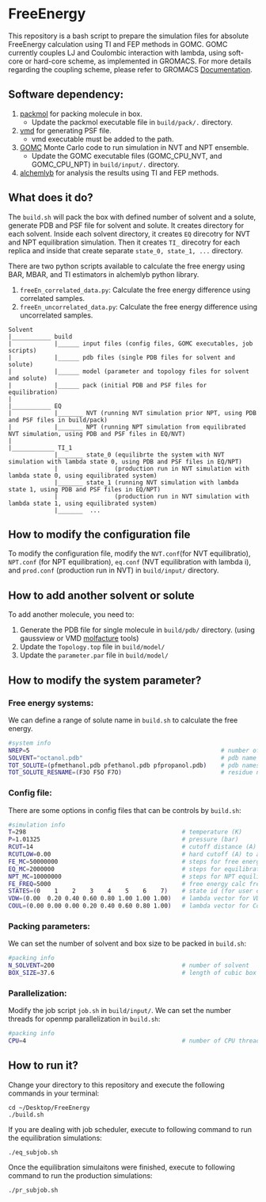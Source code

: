 # FreeEnergy
This repository is a bash script to prepare the simulation files for absolute FreeEnergy calculation using TI and FEP methods in GOMC.
GOMC currently couples LJ and Coulombic interaction with lambda, using soft-core or hard-core scheme, as implemented in GROMACS. For more details regarding the coupling scheme, please refer to GROMACS [Documentation](http://manual.gromacs.org/documentation/2019/reference-manual/functions/free-energy-interactions.html). 

## Software dependency:
1. [packmol](http://leandro.iqm.unicamp.br/packmol/versionhistory/) for packing molecule in box. 
    - Update the packmol executable file in `build/pack/.` directory.
2. [vmd](https://www.ks.uiuc.edu/Development/Download/download.cgi?PackageName=VMD) for generating PSF file.
    - vmd executable must be added to the path.
3. [GOMC](https://github.com/GOMC-WSU/GOMC/tree/FreeEnergy) Monte Carlo code to run simulation in NVT and NPT ensemble.
    - Update the GOMC executable files (GOMC_CPU_NVT, and GOMC_CPU_NPT) in `build/input/.` directory.
4. [alchemlyb](https://github.com/alchemistry/alchemlyb) for analysis the results using TI and FEP methods.

## What does it do?
The `build.sh` will pack the box with defined number of solvent and a solute, generate PDB and PSF file for solvent and solute. It creates directory for each solvent. Inside each solvent directory, it creates `EQ` direcotry for NVT and NPT equilibration simulation. Then it creates `TI_` direcotry for each replica and inside that create separate `state_0, state_1, ...` directory.

There are two python scripts available to calculate the free energy using BAR, MBAR, and TI estimators in alchemlyb python library.
1. `freeEn_correlated_data.py`: Calculate the free energy difference using correlated samples.
2. `freeEn_uncorrelated_data.py`: Calculate the free energy difference using uncorrelated samples.

```
Solvent
|___________ build
|            |______ input files (config files, GOMC executables, job scripts)
|            |______ pdb files (single PDB files for solvent and solute)
|            |______ model (parameter and topology files for solvent and solute)
|            |______ pack (initial PDB and PSF files for equilibration)
|
|___________ EQ
|            |_______ NVT (running NVT simulation prior NPT, using PDB and PSF files in build/pack)
|            |_______ NPT (running NPT simulation from equilibrated NVT simulation, using PDB and PSF files in EQ/NVT)
|
|____________ TI_1
             |_______ state_0 (equilibrte the system with NVT simulation with lambda state 0, using PDB and PSF files in EQ/NPT) 
             |                (production run in NVT simulation with lambda state 0, using equilibrated system)
             |_______ state_1 (running NVT simulation with lambda state 1, using PDB and PSF files in EQ/NPT)
             |                (production run in NVT simulation with lambda state 1, using equilibrated system)
             |_______  ...
  ```
  
## How to modify the configuration file
To modify the configuration file, modify the `NVT.conf`(for NVT equilibratio), `NPT.conf` (for NPT equilibration), `eq.conf` (NVT equilibration with lambda i), and `prod.conf` (production run in NVT) in `build/input/` directory.

## How to add another solvent or solute
To add another molecule, you need to:
1.  Generate the PDB file for single molecule in `build/pdb/` directory. (using gaussview or VMD [molfacture](https://www.ks.uiuc.edu/Research/vmd/plugins/molefacture/) tools)
2.  Update the `Topology.top` file in `build/model/`
3.  Update the `parameter.par` file in `build/model/`

## How to modify the system parameter?
### Free energy systems:
We can define a range of solute name in `build.sh` to calculate the free energy.
```bash
#system info
NREP=5                                                      # number of TI replica
SOLVENT="octanol.pdb"                                       # pdb name of solvent
TOT_SOLUTE=(pfmethanol.pdb pfethanol.pdb pfpropanol.pdb)    # pdb names of solute 
TOT_SOLUTE_RESNAME=(F3O F5O F7O)                            # residue name of solute 
```

### Config file:
There are some options in config files that can be controls by `build.sh`:
```bash
#simulation info
T=298                                            # temperature (K)
P=1.01325                                        # pressure (bar)
RCUT=14                                          # cutoff distance (A)
RCUTLOW=0.00                                     # hard cutoff (A) to avoid overlap
FE_MC=50000000                                   # steps for free energy simulation
EQ_MC=2000000                                    # steps for equilibration simulation (both NVT.conf and eq.conf)
NPT_MC=10000000                                  # steps for NPT equilibration simulation
FE_FREQ=5000                                     # free energy calc frequency
STATES=(0    1    2    3    4    5    6    7)    # state id (for user only) 
VDW=(0.00  0.20 0.40 0.60 0.80 1.00 1.00 1.00)   # lambda vector for VDW
COUL=(0.00 0.00 0.00 0.20 0.40 0.60 0.80 1.00)   # lambda vector for Coulomb
```

### Packing parameters:
We can set the number of solvent and box size to be packed in `build.sh`:
```bash
#packing info 
N_SOLVENT=200                                    # number of solvent
BOX_SIZE=37.6                                    # length of cubic box (A)
```

### Parallelization:
Modify the job script `job.sh` in `build/input/`. We can set the number threads for openmp parallelization in `build.sh`:
```bash
#packing info 
CPU=4                                            # number of CPU threads
```

## How to run it?
Change your directory to this repository and execute the following commands in your terminal:

```
cd ~/Desktop/FreeEnergy
./build.sh
```
If you are dealing with job scheduler, execute to following command to run the equilibration simulations:

```
./eq_subjob.sh
```
Once the equilibration simulaitons were finished, execute to following command to run the production simulations:
```
./pr_subjob.sh
```